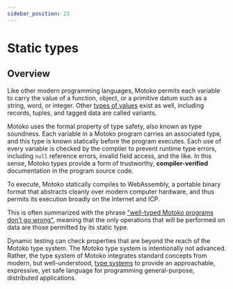 ```yaml
---
sidebar_position: 23
---
```


# Static types

## Overview

Like other modern programming languages, Motoko permits each variable to carry the value of a function, object, or a primitive datum such as a string, word, or integer. Other [types of values](../getting-started/basic-concepts.md#intro-values) exist as well, including records, tuples, and tagged data are called variants.

Motoko uses the formal property of type safety, also known as type soundness. Each variable in a Motoko program carries an associated type, and this type is known statically before the program executes. Each use of every variable is checked by the compiler to prevent runtime type errors, including `null` reference errors, invalid field access, and the like. In this sense, Motoko types provide a form of trustworthy, **compiler-verified** documentation in the program source code.

To execute, Motoko statically compiles to WebAssembly, a portable binary format that abstracts cleanly over modern computer hardware, and thus permits its execution broadly on the Internet and ICP.

This is often summarized with the phrase ["well-typed Motoko programs don’t go wrong"](../getting-started/basic-concepts.md#type-soundness), meaning that the only operations that will be performed on data are those permitted by its static type.

Dynamic testing can check properties that are beyond the reach of the Motoko type system. The Motoko type system is intentionally not advanced. Rather, the type system of Motoko integrates standard concepts from modern, but well-understood, [type systems](../getting-started/motoko-introduction) to provide an approachable, expressive, yet safe language for programming general-purpose, distributed applications.
